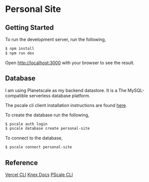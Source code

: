 # Personal Site

## Getting Started

To run the development server, run the following,

```bash
$ npm install
$ npm run dev
```

Open [http://localhost:3000](http://localhost:3000) with your browser to see the result.

## Database

I am using Planetscale as my backend datastore. It is a The MySQL-compatible serverless database platform.

The pscale cli client installation instructions are found [here](https://github.com/planetscale/cli#installation).

To create the database run the following,

```bash
$ pscale auth login
$ pscale database create personal-site
```

To connect to the database,

```bash
$ pscale connect personal-site
```

## Reference

[Vercel CLI](https://vercel.com/docs/cli)
[Knex Docs](https://knexjs.org/)
[PScale CLI](https://docs.planetscale.com/reference/planetscale-environment-setup)
